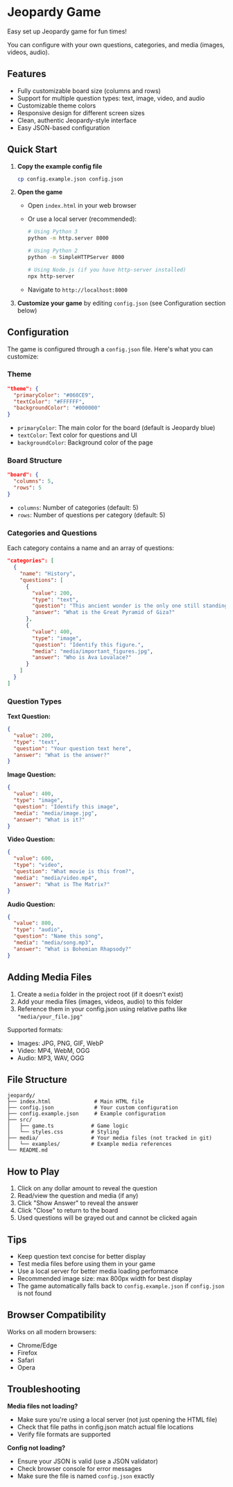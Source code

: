 # Jeopardy Game

Easy set up Jeopardy game for fun times!

You can configure with your own questions, categories, and media (images, videos, audio).

## Features

- Fully customizable board size (columns and rows)
- Support for multiple question types: text, image, video, and audio
- Customizable theme colors
- Responsive design for different screen sizes
- Clean, authentic Jeopardy-style interface
- Easy JSON-based configuration

## Quick Start

1. **Copy the example config file**

   ```bash
   cp config.example.json config.json
   ```

2. **Open the game**

   - Open `index.html` in your web browser
   - Or use a local server (recommended):

     ```bash
     # Using Python 3
     python -m http.server 8000

     # Using Python 2
     python -m SimpleHTTPServer 8000

     # Using Node.js (if you have http-server installed)
     npx http-server
     ```

   - Navigate to `http://localhost:8000`

3. **Customize your game** by editing `config.json` (see Configuration section below)

## Configuration

The game is configured through a `config.json` file. Here's what you can customize:

### Theme

```json
"theme": {
  "primaryColor": "#060CE9",
  "textColor": "#FFFFFF",
  "backgroundColor": "#000000"
}
```

- `primaryColor`: The main color for the board (default is Jeopardy blue)
- `textColor`: Text color for questions and UI
- `backgroundColor`: Background color of the page

### Board Structure

```json
"board": {
  "columns": 5,
  "rows": 5
}
```

- `columns`: Number of categories (default: 5)
- `rows`: Number of questions per category (default: 5)

### Categories and Questions

Each category contains a name and an array of questions:

```json
"categories": [
  {
    "name": "History",
    "questions": [
      {
        "value": 200,
        "type": "text",
        "question": "This ancient wonder is the only one still standing.",
        "answer": "What is the Great Pyramid of Giza?"
      },
      {
        "value": 400,
        "type": "image",
        "question": "Identify this figure.",
        "media": "media/important_figures.jpg",
        "answer": "Who is Ava Lovalace?"
      }
    ]
  }
]
```

### Question Types

**Text Question:**

```json
{
  "value": 200,
  "type": "text",
  "question": "Your question text here",
  "answer": "What is the answer?"
}
```

**Image Question:**

```json
{
  "value": 400,
  "type": "image",
  "question": "Identify this image",
  "media": "media/image.jpg",
  "answer": "What is it?"
}
```

**Video Question:**

```json
{
  "value": 600,
  "type": "video",
  "question": "What movie is this from?",
  "media": "media/video.mp4",
  "answer": "What is The Matrix?"
}
```

**Audio Question:**

```json
{
  "value": 800,
  "type": "audio",
  "question": "Name this song",
  "media": "media/song.mp3",
  "answer": "What is Bohemian Rhapsody?"
}
```

## Adding Media Files

1. Create a `media` folder in the project root (if it doesn't exist)
2. Add your media files (images, videos, audio) to this folder
3. Reference them in your config.json using relative paths like `"media/your_file.jpg"`

Supported formats:

- Images: JPG, PNG, GIF, WebP
- Video: MP4, WebM, OGG
- Audio: MP3, WAV, OGG

## File Structure

```
jeopardy/
├── index.html              # Main HTML file
├── config.json             # Your custom configuration
├── config.example.json     # Example configuration
├── src/
│   ├── game.ts            # Game logic
│   └── styles.css         # Styling
├── media/                 # Your media files (not tracked in git)
│   └── examples/          # Example media references
└── README.md
```

## How to Play

1. Click on any dollar amount to reveal the question
2. Read/view the question and media (if any)
3. Click "Show Answer" to reveal the answer
4. Click "Close" to return to the board
5. Used questions will be grayed out and cannot be clicked again

## Tips

- Keep question text concise for better display
- Test media files before using them in your game
- Use a local server for better media loading performance
- Recommended image size: max 800px width for best display
- The game automatically falls back to `config.example.json` if `config.json` is not found

## Browser Compatibility

Works on all modern browsers:

- Chrome/Edge
- Firefox
- Safari
- Opera

## Troubleshooting

**Media files not loading?**

- Make sure you're using a local server (not just opening the HTML file)
- Check that file paths in config.json match actual file locations
- Verify file formats are supported

**Config not loading?**

- Ensure your JSON is valid (use a JSON validator)
- Check browser console for error messages
- Make sure the file is named `config.json` exactly
